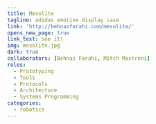 ```yaml
---
title: Mesolite
tagline: adidas emotive display case
link: 'http://behnazfarahi.com/mesolite/'
opens_new_page: true
link_text: see it!
img: mesolite.jpg
dark: true
collaborators: [Behnaz Farahi, Mitch Mastroni]
roles:
  - Prototyping
  - Tools
  - Protocols
  - Architecture
  - Systems Programming
categories:
  - robotics
---
```


